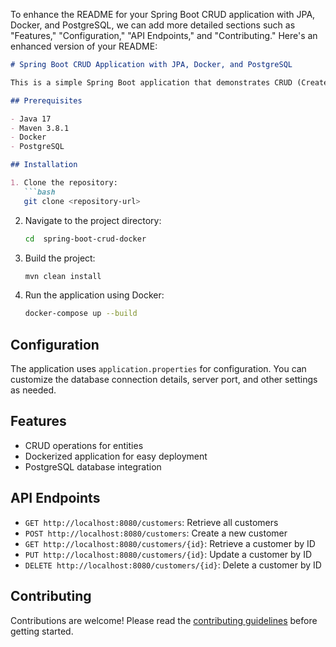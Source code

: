 To enhance the README for your Spring Boot CRUD application with JPA, Docker, and PostgreSQL, we can add more detailed sections such as "Features," "Configuration," "API Endpoints," and "Contributing." Here's an enhanced version of your README:

```markdown
# Spring Boot CRUD Application with JPA, Docker, and PostgreSQL

This is a simple Spring Boot application that demonstrates CRUD (Create, Read, Update, Delete) operations using JPA (Java Persistence API) for database interaction, Docker for containerization, and PostgreSQL as the database.

## Prerequisites

- Java 17
- Maven 3.8.1
- Docker
- PostgreSQL

## Installation

1. Clone the repository:
   ```bash
   git clone <repository-url>
   ```
2. Navigate to the project directory:
   ```bash
   cd  spring-boot-crud-docker
   ```
3. Build the project:
   ```bash
   mvn clean install
   ```
4. Run the application using Docker:
   ```bash
   docker-compose up --build
   ```

## Configuration

The application uses `application.properties` for configuration. You can customize the database connection details, server port, and other settings as needed.

## Features

- CRUD operations for entities
- Dockerized application for easy deployment
- PostgreSQL database integration


## API Endpoints

- `GET http://localhost:8080/customers`: Retrieve all customers
- `POST http://localhost:8080/customers`: Create a new customer
- `GET http://localhost:8080/customers/{id}`: Retrieve a customer by ID
- `PUT http://localhost:8080/customers/{id}`: Update a customer by ID
- `DELETE http://localhost:8080/customers/{id}`: Delete a customer by ID

## Contributing

Contributions are welcome! Please read the [contributing guidelines](CONTRIBUTING.md) before getting started.

